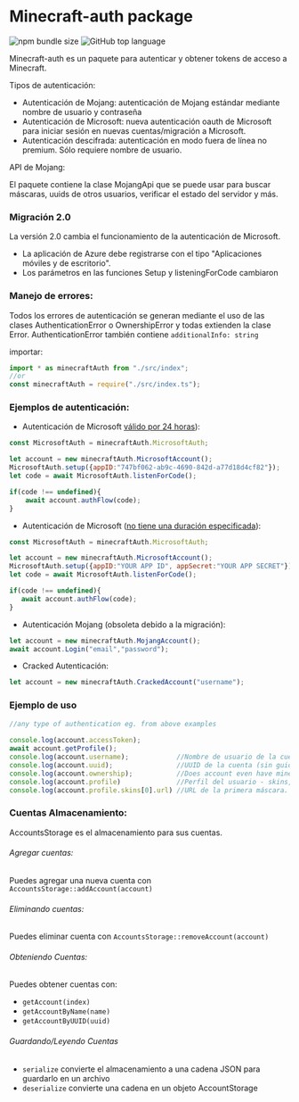 # Minecraft-auth package
![npm bundle size](https://img.shields.io/bundlephobia/min/minecraft-auth?label=npm%20size)
![GitHub top language](https://img.shields.io/github/languages/top/dommilosz/minecraft-auth)

Minecraft-auth es un paquete para autenticar y obtener tokens de acceso a Minecraft.

Tipos de autenticación:
* Autenticación de Mojang: autenticación de Mojang estándar mediante nombre de usuario y contraseña
* Autenticación de Microsoft: nueva autenticación oauth de Microsoft para iniciar sesión en nuevas cuentas/migración a Microsoft.
* Autenticación descifrada: autenticación en modo fuera de línea no premium. Sólo requiere nombre de usuario.

API de Mojang:

El paquete contiene la clase MojangApi que se puede usar para buscar máscaras, uuids de otros usuarios, verificar el estado del servidor y más.

### Migración 2.0
La versión 2.0 cambia el funcionamiento de la autenticación de Microsoft.
* La aplicación de Azure debe registrarse con el tipo "Aplicaciones móviles y de escritorio".
* Los parámetros en las funciones Setup y listeningForCode cambiaron

### Manejo de errores:
Todos los errores de autenticación se generan mediante el uso de las clases AuthenticationError o OwnershipError y todas extienden la clase Error.
AuthenticationError también contiene `additionalInfo: string`

importar:
```javascript
import * as minecraftAuth from "./src/index";
//or
const minecraftAuth = require("./src/index.ts");
```

### Ejemplos de autenticación:

 * Autenticación de Microsoft [válido por 24 horas](https://learn.microsoft.com/en-us/azure/active-directory/develop/v2-oauth2-auth-code-flow#refresh-the-access-token)): 
```javascript
const MicrosoftAuth = minecraftAuth.MicrosoftAuth;

let account = new minecraftAuth.MicrosoftAccount();
MicrosoftAuth.setup({appID:"747bf062-ab9c-4690-842d-a77d18d4cf82"});
let code = await MicrosoftAuth.listenForCode();

if(code !== undefined){
    await account.authFlow(code);
}
 ```

* Autenticación de Microsoft ([no tiene una duración especificada](https://learn.microsoft.com/en-us/azure/active-directory/develop/v2-oauth2-auth-code-flow#refresh-the-access-token)):
 ```javascript
const MicrosoftAuth = minecraftAuth.MicrosoftAuth;

let account = new minecraftAuth.MicrosoftAccount();
MicrosoftAuth.setup({appID:"YOUR APP ID", appSecret:"YOUR APP SECRET"}); 
let code = await MicrosoftAuth.listenForCode();

if(code !== undefined){
    await account.authFlow(code);
}
 ```

* Autenticación Mojang (obsoleta debido a la migración):
```javascript
let account = new minecraftAuth.MojangAccount();
await account.Login("email","password");
```


* Cracked Autenticación:
```javascript
let account = new minecraftAuth.CrackedAccount("username");
```

### Ejemplo de uso
```javascript
//any type of authentication eg. from above examples
        
console.log(account.accessToken);
await account.getProfile();
console.log(account.username);            //Nombre de usuario de la cuenta
console.log(account.uuid);                //UUID de la cuenta (sin guiones)
console.log(account.ownership);           //Does account even have minecraft
console.log(account.profile)              //Perfil del usuario - skins, capas, uuid, username
console.log(account.profile.skins[0].url) //URL de la primera máscara.
```

### Cuentas Almacenamiento:
AccountsStorage es el almacenamiento para sus cuentas.
###### Agregar cuentas:
Puedes agregar una nueva cuenta con `AccountsStorage::addAccount(account)`
###### Eliminando cuentas:
Puedes eliminar cuenta con `AccountsStorage::removeAccount(account)`

###### Obteniendo Cuentas:
Puedes obtener cuentas con:
* `getAccount(index)`
* `getAccountByName(name)`
* `getAccountByUUID(uuid)`
###### Guardando/Leyendo Cuentas
* `serialize` convierte el almacenamiento a una cadena JSON para guardarlo en un archivo
* `deserialize` convierte una cadena en un objeto AccountStorage
